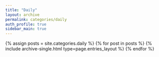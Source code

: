 ```yaml
---
title: "Daily"
layout: archive
permalink: categories/daily
auth_profile: true
sidebar_main: true
---
```


{% assign posts = site.categories.daily %}
{% for post in posts %}
{% include archive-single.html type=page.entries_layout %}
{% endfor %}
